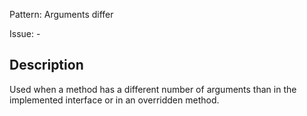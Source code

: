 Pattern: Arguments differ

Issue: -

## Description

Used when a method has a different number of arguments than in the implemented interface or in an overridden method.
